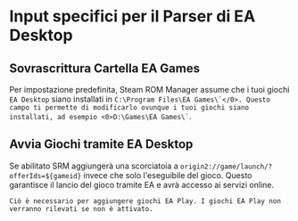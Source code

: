 # Input specifici per il Parser di EA Desktop

## Sovrascrittura Cartella EA Games
Per impostazione predefinita, Steam ROM Manager assume che i tuoi giochi `EA Desktop` siano installati in `` C:\Program Files\EA Games\`</0>. Questo campo ti permette di modificarlo ovunque i tuoi giochi siano installati, ad esempio <0>D:\Games\EA Games\` ``.

## Avvia Giochi tramite EA Desktop
Se abilitato SRM aggiungerà una scorciatoia a `origin2://game/launch/?offerIds=${gameid}` invece che solo l'eseguibile del gioco. Questo garantisce il lancio del gioco tramite EA e avrà accesso ai servizi online.

`Ciò è necessario per aggiungere giochi EA Play. I giochi EA Play non verranno rilevati se non è attivato.`
